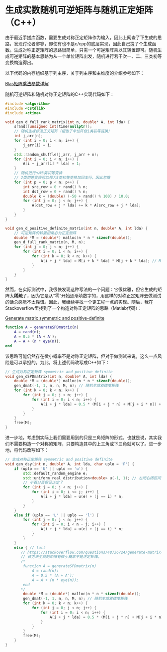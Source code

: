 # 生成实数随机可逆矩阵与随机正定矩阵（C++）


由于最近手搓库函数，需要生成对称正定矩阵作为输入，因此上网查了下生成的思路，发现讨论者寥寥，即使有也不是c/cpp的底层实现，因此自己搓了个生成函数。生成对称正定矩阵的思路很简单，只需一个可逆矩阵乘以其转置即可。随机生成可逆矩阵的基本思路为从一个单位矩阵出发，随机进行若干次一、二、三类初等变换构造得出。

以下代码的内存组织基于列主序，关于列主序和主维度的介绍参考如下：

[Blas矩阵乘法参数详解](https://zhuanlan.zhihu.com/p/104287878)

随机可逆矩阵和随机对称正定矩阵的C++实现代码如下：

```cpp
#include <algorithm>
#include <cstdlib>
#include <ctime>

void gen_d_full_rank_matrix(int n, double* A, int lda) {
    srand((unsigned int)time(nullptr));
    // 随机生成标准正交矩阵（相当于单位阵做1类初等变换）
    int j_arr[n];
    for (int i = 0; i < n; i++) {
        j_arr[i] = i;
    }
    std::random_shuffle(j_arr, j_arr + n);
    for (int i = 0; i < n; i++) {
        A[i + j_arr[i] * lda] = 1;
    }
    // 随机进行n次3类初等变换
    // 2类初等变换可以视为3类初等变换加回本行，因此忽略
    for (int p = 0; p < n; p++) {
        int src_row = 0 + rand() % n;
        int dst_row = 0 + rand() % n;
        double k = (double) (-50 + rand() % 100) / 10.0;
        for (int j = 0; j < n; j++) {
            A[dst_row + j * lda] += k * A[src_row + j * lda];
        }
    }
}

void gen_d_positive_definite_matrix(int n, double* A, int lda) {
    // 可逆矩阵的转置相乘必为正定矩阵
    double *M = (double*) malloc(n * n * sizeof(double));
    gen_d_full_rank_matrix(n, M, n);
    for (int j = 0; j < n; j++) {
        for (int i = 0; i < n; i++) {
            for (int k = 0; k < n; k++) {
                A[i + j * lda] = M[i + k * lda] * M[j + k * lda]; // M * M^T
            }
        }
    }
}
```

然而，在实际测试中，我很快发现这种写法的一个问题：它很优雅，但它生成的矩阵太**稀疏**了，因为它是从“零”开始逐渐填数字的，用这样的对称正定矩阵去做测试的话总感觉不太靠谱。因此，我继续寻找一个更工程一点的实现。随后，我在Stackoverflow里找到了一个构造对称正定矩阵的思路（Matlab代码）：

[Generate matrix symmetric and positive-definite](https://stackoverflow.com/questions/48736724/generate-matrix-symmetric-and-positive-definite)

```matlab
function A = generateSPDmatrix(n)
    A = rand(n);
    A = 0.5 * (A + A');
    A = A + (n * eye(n));
end
```

该思路可能仍然存在微小概率不是对称正定矩阵，但对于做测试来说，这么一点风险是可以承担的。为此，将上述代码改写成C++如下：

```c++
// 生成对称正定矩阵 symmetric and positive definite
void gen_dSPDmatrix(int n, double* A, int lda) {
    double *M = (double*) malloc(n * n * sizeof(double));
    gen_dmat(-1, 1, n, n, M, n); // 随机生成双精度矩阵
    for (int k = 0; k < n; k++) {
        for (int j = 0; j < n; j++) {
            for (int i = 0; i < n; i++) {
                A[i + j * lda] = 0.5 * (M[i + j * n] + M[j + i * n]) + (j == i) * n;
            }
        }
    }
    free(M);
}
```

进一步地，考虑到实际上我们需要用到的只是三角矩阵的形式。也就是说，其实我们不需要构造一个对称的矩阵，只要构造其中的上三角或下三角就可以了。进一步地，将代码改写如下：

```c++
// 生成对称正定矩阵 symmetric and positive definite
void gen_dsy(int n, double* A, int lda, char uplo = 'F') {
    if (uplo == 'U' || uplo == 'u') {
        std::default_random_engine e;
        std::uniform_real_distribution<double> u(-1, 1); // 左闭右闭区间
        // 不百分百保证正定？
        for (int j = 0; j < n; j++) {
            for (int i = 0; i <= j; i++) {
                A[i + j * lda] = u(e) + (j == i) * n;
            }
        }
    }
    else if (uplo == 'L' || uplo == 'l') {
        for (int j = 0; j < n; j++) {
            for (int i = 0; i < n - j; i++) {
                A[i + j * lda] = u(e) + (j == i) * n;
            }
        }
    }
    else { // full
       // https://stackoverflow.com/questions/48736724/generate-matrix-symmetric-and-positive-definite
       // 该方法生成的矩阵有微小概率不是正定矩阵。
       /*
        function A = generateSPDmatrix(n)
            A = rand(n);
            A = 0.5 * (A + A');
            A = A + (n * eye(n));
        end
       */
        double *M = (double*) malloc(n * n * sizeof(double));
        gen_dmat(-1, 1, n, n, M, n); // 随机生成双精度矩阵
        for (int k = 0; k < n; k++) {
            for (int j = 0; j < n; j++) {
                for (int i = 0; i < n; i++) {
                    A[i + j * lda] = 0.5 * (M[i + j * n] + M[j + i * n]) + (j == i) * n;
                }
            }
        }
        free(M);
    }
}
```


